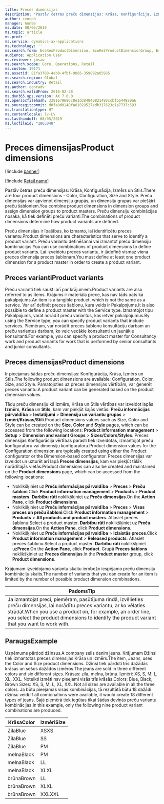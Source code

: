 ```yaml
---
title: Preces dimensijas
description: 'Pastāv četras preču dimensijas: Krāsa, Konfigurācija, Izmērs un Stils. Preču dimensijas var apvienot dimensiju grupās, un dimensiju grupas var piešķirt preču šabloniem. Preču dimensiju kombinācijas nosaka, kā tiek definēti preču varianti.'
author: cvocph
manager: AnnBe
ms.date: 08/05/2019
ms.topic: article
ms.prod: ''
ms.service: dynamics-ax-applications
ms.technology: ''
ms.search.form: EcoResProductDimension, EcoResProductDimensionGroup, EcoResProductMasterDimension, RetailEcoResColor, RetailEcoResSize, RetailEcoResStyle
audience: Application User
ms.reviewer: josaw
ms.search.scope: Core, Operations, Retail
ms.custom: 19171
ms.assetid: 81fa3709-4ab8-4fbf-9806-359892a05985
ms.search.region: Global
ms.search.industry: Retail
ms.author: conradv
ms.search.validFrom: 2016-02-28
ms.dyn365.ops.version: AX 7.0.0
ms.openlocfilehash: 3391679696c0e1dd84840821480ccbfb544829a6
ms.sourcegitcommit: d0fa8d0140fa81029527edb317623c1a7737c593
ms.translationtype: HT
ms.contentlocale: lv-LV
ms.lasthandoff: 08/05/2019
ms.locfileid: "1863040"
---
```

# <a name="product-dimensions"></a><span data-ttu-id="6f328-105">Preces dimensijas</span><span class="sxs-lookup"><span data-stu-id="6f328-105">Product dimensions</span></span>

[!include [banner](../includes/banner.md)]

[!include [Retail name](../includes/retail-name.md)]

<span data-ttu-id="6f328-106">Pastāv četras preču dimensijas: Krāsa, Konfigurācija, Izmērs un Stils.</span><span class="sxs-lookup"><span data-stu-id="6f328-106">There are four product dimensions -  Color, Configuration, Size and Style.</span></span> <span data-ttu-id="6f328-107">Preču dimensijas var apvienot dimensiju grupās, un dimensiju grupas var piešķirt preču šabloniem.</span><span class="sxs-lookup"><span data-stu-id="6f328-107">You combine product dimensions in dimension groups and assign dimension groups to product masters.</span></span> <span data-ttu-id="6f328-108">Preču dimensiju kombinācijas nosaka, kā tiek definēti preču varianti.</span><span class="sxs-lookup"><span data-stu-id="6f328-108">The combinations of product dimensions determine how product variants are defined.</span></span>

<span data-ttu-id="6f328-109">Preču dimensijas ir īpašības, ko izmanto, lai identificētu preces variantu.</span><span class="sxs-lookup"><span data-stu-id="6f328-109">Product dimensions are characteristics that serve to identify a product variant.</span></span> <span data-ttu-id="6f328-110">Preču variantu definēšanai vai izmantot preču dimensiju kombinācijas.</span><span class="sxs-lookup"><span data-stu-id="6f328-110">You can use combinations of product dimensions to define product variants.</span></span> <span data-ttu-id="6f328-111">Lai izveidotu preces variantu, ir jādefinē vismaz viena preces dimensija preces šablonam.</span><span class="sxs-lookup"><span data-stu-id="6f328-111">You must define at least one product dimension for a product master in order to create a product variant.</span></span>

## <a name="product-variants"></a><span data-ttu-id="6f328-112">Preces varianti</span><span class="sxs-lookup"><span data-stu-id="6f328-112">Product variants</span></span>

<span data-ttu-id="6f328-113">Preču varianti tiek saukti arī par krājumiem.</span><span class="sxs-lookup"><span data-stu-id="6f328-113">Product variants are also referred to as items.</span></span> <span data-ttu-id="6f328-114">Krājums ir materiāla prece, kas nav tāds pats kā pakalpojums.</span><span class="sxs-lookup"><span data-stu-id="6f328-114">An item is a tangible product, which is not the same as a service.</span></span> <span data-ttu-id="6f328-115">Var arī definēt preces šablonu, kura veids ir Pakalpojums.</span><span class="sxs-lookup"><span data-stu-id="6f328-115">It is also possible to define a product master with the Service type.</span></span> <span data-ttu-id="6f328-116">Izmantojot tipu Pakalpojums, varat norādīt preču variantus, kas ietver pakalpojumus.</span><span class="sxs-lookup"><span data-stu-id="6f328-116">By using the Service type, you can specify product variants that include services.</span></span> <span data-ttu-id="6f328-117">Piemēram, var norādīt preces šablonu konsultāciju darbam un preču variantus darbam, ko veic vecākie konsultanti un jaunākie konsultanti.</span><span class="sxs-lookup"><span data-stu-id="6f328-117">For example, you can specify a product master for Consultancy work and product variants for work that is performed by senior consultants and junior consultants.</span></span>

## <a name="product-dimensions"></a><span data-ttu-id="6f328-118">Preces dimensijas</span><span class="sxs-lookup"><span data-stu-id="6f328-118">Product dimensions</span></span>
<span data-ttu-id="6f328-119">Ir pieejamas šādas preču dimensijas: Konfigurācija, Krāsa, Izmērs un Stils.</span><span class="sxs-lookup"><span data-stu-id="6f328-119">The following product dimensions are available: Configuration, Color, Size, and Style.</span></span> <span data-ttu-id="6f328-120">Pamatojoties uz preces dimensijas vērtībām, var ģenerēt preces variantu.</span><span class="sxs-lookup"><span data-stu-id="6f328-120">A product variant can be generated based on the product dimension values.</span></span>

<span data-ttu-id="6f328-121">Tādu preču dimensiju kā Izmērs, Krāsa un Stils vērtības var izveidot lapās **Izmērs**, **Krāsa** un **Stils**, kam var piekļūt šajās vietās: **Preču informācijas pārvaldība** &gt; **Iestatījumi** &gt; **Dimensiju un variantu grupas** &gt; **Izmēri/Krāsas/Stili**.</span><span class="sxs-lookup"><span data-stu-id="6f328-121">Product dimensions values such as Size, Color and Style can be created on the **Size**, **Color** and **Style** pages, which can be accessed from the following locations: **Product information management** &gt; **Setup** &gt; **Dimension and variant Groups** &gt; **Sizes/Colors/Styles**.</span></span> <span data-ttu-id="6f328-122">Preces dimensijas Konfigurācija vērtības parasti tiek izveidotas, izmantojot preču konfiguratoru vai dimensiju konfiguratoru.</span><span class="sxs-lookup"><span data-stu-id="6f328-122">Product dimension values for the Configuration dimension are typically created using either the Product configurator or the Dimension-based configurator.</span></span> <span data-ttu-id="6f328-123">Preces dimensijas var izveidot un uzturēt arī lapā **Preces dimensijas**, kam var piekļūt tālāk norādītajās vietās.</span><span class="sxs-lookup"><span data-stu-id="6f328-123">Product dimensions can also be created and maintained on the **Product dimensions** page, which can be accessed from the following locations:</span></span>
-   <span data-ttu-id="6f328-124">Noklikšķiniet uz **Preču informācijas pārvaldība** &gt; **Preces** &gt; **Preču šabloni**.</span><span class="sxs-lookup"><span data-stu-id="6f328-124">Click **Product information management** &gt; **Products** &gt; **Product masters**.</span></span> <span data-ttu-id="6f328-125">**Darbību rūtī** noklikšķiniet uz **Preču dimensijas**.</span><span class="sxs-lookup"><span data-stu-id="6f328-125">On the **Action Pane**, click **Product dimensions**.</span></span>
-   <span data-ttu-id="6f328-126">Noklikšķiniet uz **Preču informācijas pārvaldība** &gt; **Preces** &gt; **Visas preces un preču šabloni**.</span><span class="sxs-lookup"><span data-stu-id="6f328-126">Click **Product information management** &gt; **Products** &gt; **All products and product masters**.</span></span> <span data-ttu-id="6f328-127">Atlasiet preces šablonu.</span><span class="sxs-lookup"><span data-stu-id="6f328-127">Select a product master.</span></span> <span data-ttu-id="6f328-128">**Darbību rūtī** noklikšķiniet uz **Preču dimensijas**.</span><span class="sxs-lookup"><span data-stu-id="6f328-128">On the **Action Pane**, click **Product dimensions**.</span></span>
-   <span data-ttu-id="6f328-129">Noklikšķiniet uz **Preču informācijas pārvaldība** &gt; **Izlaistās preces**.</span><span class="sxs-lookup"><span data-stu-id="6f328-129">Click **Product information management** &gt; **Released products**.</span></span> <span data-ttu-id="6f328-130">Atlasiet preces šablonu.</span><span class="sxs-lookup"><span data-stu-id="6f328-130">Select a product master.</span></span> <span data-ttu-id="6f328-131">**Darbību rūtī** noklikšķiniet uz**Prece**.</span><span class="sxs-lookup"><span data-stu-id="6f328-131">On the **Action Pane**, click **Product**.</span></span> <span data-ttu-id="6f328-132">Grupā **Preces šablons** noklikšķiniet uz **Preces dimensijas**.</span><span class="sxs-lookup"><span data-stu-id="6f328-132">In the **Product master** group, click **Product dimensions**.</span></span>

<span data-ttu-id="6f328-133">Krājumam izveidojamo variantu skaitu ierobežo iespējamo preču dimensiju kombināciju skaits.</span><span class="sxs-lookup"><span data-stu-id="6f328-133">The number of variants that you can create for an item is limited by the number of possible product dimension combinations.</span></span>

| <span data-ttu-id="6f328-134">**Padoms**</span><span class="sxs-lookup"><span data-stu-id="6f328-134">**Tip**</span></span>                                                                                                                                              |
|------------------------------------------------------------------------------------------------------------------------------------------------------|
| <span data-ttu-id="6f328-135">Ja izmantojat preci, piemēram, pasūtījuma rindā, izvēlieties preču dimensijas, lai norādītu preces variantu, ar ko vēlaties strādāt.</span><span class="sxs-lookup"><span data-stu-id="6f328-135">When you use a product on, for example, an order line, you select the product dimensions to identify the product variant that you want to work with.</span></span> |

## <a name="example"></a><span data-ttu-id="6f328-136">Paraugs</span><span class="sxs-lookup"><span data-stu-id="6f328-136">Example</span></span>
<span data-ttu-id="6f328-137">Uzņēmums pārdod džinsus.</span><span class="sxs-lookup"><span data-stu-id="6f328-137">A company sells denim jeans.</span></span> <span data-ttu-id="6f328-138">Krājumam Džinsi tiek izmantotas preces dimensijas Krāsa un Izmērs.</span><span class="sxs-lookup"><span data-stu-id="6f328-138">The item, Jeans, uses the Color and Size product dimensions.</span></span> <span data-ttu-id="6f328-139">Džinsi tiek pārdoti trīs dažādās krāsas un sešos dažādos izmēros.</span><span class="sxs-lookup"><span data-stu-id="6f328-139">The jeans are sold in three different colors and six different sizes.</span></span> <span data-ttu-id="6f328-140">Krāsas: zila, melna, brūna. Izmēri: XS, S, M, L, XL, XXL. Noteikti izmēti nav pieejami visās trīs krāsās.</span><span class="sxs-lookup"><span data-stu-id="6f328-140">Colors: Blue, Black, Brown Sizes: XS, S, M, L, XL, XXL Not all sizes are available in all the three colors.</span></span> <span data-ttu-id="6f328-141">Ja būtu pieejamas visas kombinācijas, tā rezultātā būtu 18 dažādi džinsu veidi.</span><span class="sxs-lookup"><span data-stu-id="6f328-141">If all combinations were available, it would create 18 different types of jeans.</span></span> <span data-ttu-id="6f328-142">Šajā piemērā tiek iegūtas tikai šādas deviņās preču variantu kombinācijas.</span><span class="sxs-lookup"><span data-stu-id="6f328-142">In this example, only the following nine product variant combinations are produced.</span></span>

| <span data-ttu-id="6f328-143">Krāsa</span><span class="sxs-lookup"><span data-stu-id="6f328-143">Color</span></span> | <span data-ttu-id="6f328-144">Izmēri</span><span class="sxs-lookup"><span data-stu-id="6f328-144">Size</span></span> |
|-------|------|
| <span data-ttu-id="6f328-145">Zila</span><span class="sxs-lookup"><span data-stu-id="6f328-145">Blue</span></span>  | <span data-ttu-id="6f328-146">XS</span><span class="sxs-lookup"><span data-stu-id="6f328-146">XS</span></span>   |
| <span data-ttu-id="6f328-147">Zila</span><span class="sxs-lookup"><span data-stu-id="6f328-147">Blue</span></span>  | <span data-ttu-id="6f328-148">S</span><span class="sxs-lookup"><span data-stu-id="6f328-148">S</span></span>    |
| <span data-ttu-id="6f328-149">Zila</span><span class="sxs-lookup"><span data-stu-id="6f328-149">Blue</span></span>  | <span data-ttu-id="6f328-150">P</span><span class="sxs-lookup"><span data-stu-id="6f328-150">M</span></span>    |
| <span data-ttu-id="6f328-151">melna</span><span class="sxs-lookup"><span data-stu-id="6f328-151">Black</span></span> | <span data-ttu-id="6f328-152">P</span><span class="sxs-lookup"><span data-stu-id="6f328-152">M</span></span>    |
| <span data-ttu-id="6f328-153">melna</span><span class="sxs-lookup"><span data-stu-id="6f328-153">Black</span></span> | <span data-ttu-id="6f328-154">L</span><span class="sxs-lookup"><span data-stu-id="6f328-154">L</span></span>    |
| <span data-ttu-id="6f328-155">melna</span><span class="sxs-lookup"><span data-stu-id="6f328-155">Black</span></span> | <span data-ttu-id="6f328-156">XL</span><span class="sxs-lookup"><span data-stu-id="6f328-156">XL</span></span>   |
| <span data-ttu-id="6f328-157">brūna</span><span class="sxs-lookup"><span data-stu-id="6f328-157">Brown</span></span> | <span data-ttu-id="6f328-158">L</span><span class="sxs-lookup"><span data-stu-id="6f328-158">L</span></span>    |
| <span data-ttu-id="6f328-159">brūna</span><span class="sxs-lookup"><span data-stu-id="6f328-159">Brown</span></span> | <span data-ttu-id="6f328-160">XL</span><span class="sxs-lookup"><span data-stu-id="6f328-160">XL</span></span>   |
| <span data-ttu-id="6f328-161">brūna</span><span class="sxs-lookup"><span data-stu-id="6f328-161">Brown</span></span> | <span data-ttu-id="6f328-162">XXL</span><span class="sxs-lookup"><span data-stu-id="6f328-162">XXL</span></span>  |





